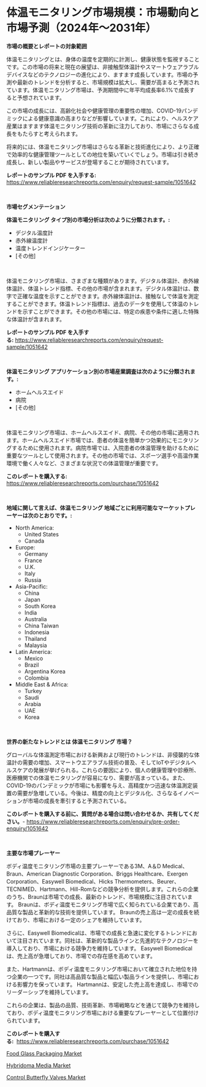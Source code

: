 <p><h1>体温モニタリング市場規模：市場動向と市場予測（2024年〜2031年）</h1></p><p><strong>市場の概要とレポートの対象範囲</strong></p>
<p><p>体温モニタリングとは、身体の温度を定期的に計測し、健康状態を監視することです。この市場の将来と現在の展望は、非接触型体温計やスマートウェアラブルデバイスなどのテクノロジーの進化により、ますます成長しています。市場の予測や最新のトレンドを分析すると、市場規模は拡大し、需要が高まると予測されています。体温モニタリング市場は、予測期間中に年平均成長率6.1%で成長すると予想されています。</p><p>この市場の成長には、高齢化社会や健康管理の重要性の増加、COVID-19パンデミックによる健康意識の高まりなどが影響しています。これにより、ヘルスケア産業はますます体温モニタリング技術の革新に注力しており、市場にさらなる成長をもたらすと考えられます。</p><p>将来的には、体温モニタリング市場はさらなる革新と技術進化により、より正確で効率的な健康管理ツールとしての地位を築いていくでしょう。市場は引き続き成長し、新しい製品やサービスが登場することが期待されています。</p></p>
<p><strong>レポートのサンプル PDF を入手する:</strong> <a href="https://www.reliableresearchreports.com/enquiry/request-sample/1051642">https://www.reliableresearchreports.com/enquiry/request-sample/1051642</a></p>
<p>&nbsp;</p>
<p><strong>市場セグメンテーション</strong></p>
<p><strong>体温モニタリング タイプ別の市場分析は次のように分類されます。:</strong></p>
<p><ul><li>デジタル温度計</li><li>赤外線温度計</li><li>温度トレンドインジケーター</li><li>[その他]</li></ul></p>
<p>&nbsp;</p>
<p><p>体温モニタリング市場は、さまざまな種類があります。デジタル体温計、赤外線体温計、体温トレンド指標、その他の市場が含まれます。デジタル体温計は、数字で正確な温度を示すことができます。赤外線体温計は、接触なしで体温を測定することができます。体温トレンド指標は、過去のデータを使用して体温のトレンドを示すことができます。その他の市場には、特定の疾患や条件に適した特殊な体温計が含まれます。</p></p>
<p><strong>レポートのサンプル PDF を入手する:</strong>&nbsp;<a href="https://www.reliableresearchreports.com/enquiry/request-sample/1051642">https://www.reliableresearchreports.com/enquiry/request-sample/1051642</a></p>
<p>&nbsp;</p>
<p><strong> 体温モニタリング アプリケーション別の市場産業調査は次のように分類されます。:</strong></p>
<p><ul><li>ホームヘルスエイド</li><li>病院</li><li>[その他]</li></ul></p>
<p>&nbsp;</p>
<p><p>体温モニタリング市場は、ホームヘルスエイド、病院、その他の市場に適用されます。ホームヘルスエイド市場では、患者の体温を簡単かつ効果的にモニタリングするために使用されます。病院市場では、入院患者の体温管理を助けるために重要なツールとして使用されます。その他の市場では、スポーツ選手や高温作業環境で働く人々など、さまざまな状況での体温管理が重要です。</p></p>
<p><strong>このレポートを購入する:</strong>&nbsp; <a href="https://www.reliableresearchreports.com/purchase/1051642">https://www.reliableresearchreports.com/purchase/1051642</a></p>
<p>&nbsp;</p>
<p><strong>地域に関して言えば、体温モニタリング 地域ごとに利用可能なマーケットプレーヤーは次のとおりです。:</strong></p>
<p><ul>
    <li>
        North America:
        <ul>
            <li>United States</li>
            <li>Canada</li>
        </ul>
    </li>
    <li>
        Europe:
        <ul>
            <li>Germany</li>
            <li>France</li>
            <li>U.K.</li>
            <li>Italy</li>
            <li>Russia</li>
        </ul>
    </li>
    <li>
        Asia-Pacific:
        <ul>
            <li>China</li>
            <li>Japan</li>
            <li>South Korea</li>
            <li>India</li>
            <li>Australia</li>
            <li>China Taiwan</li>
            <li>Indonesia</li>
            <li>Thailand</li>
            <li>Malaysia</li>
        </ul>
    </li>
    <li>
        Latin America:
        <ul>
            <li>Mexico</li>
            <li>Brazil</li>
            <li>Argentina Korea</li>
            <li>Colombia</li>
        </ul>
    </li>
    <li>
        Middle East & Africa:
        <ul>
            <li>Turkey</li>
            <li>Saudi</li>
            <li>Arabia</li>
            <li>UAE</li>
            <li>Korea</li>
        </ul>
    </li>
    </ul></p>
<p>&nbsp;</p>
<p><strong>世界の新たなトレンドとは 体温モニタリング 市場？</strong></p>
<p><p>グローバルな体温測定市場における新興および現行のトレンドは、非侵襲的な体温計の需要の増加、スマートウエアラブル技術の普及、そしてIoTやデジタルヘルスケアの発展が挙げられる。これらの要因により、個人の健康管理や診療所、医療機関での体温モニタリングが容易になり、需要が高まっている。また、COVID-19のパンデミックが市場にも影響を与え、高精度かつ迅速な体温測定装置の需要が急増している。今後は、精度の向上とデジタル化、さらなるイノベーションが市場の成長を牽引すると予測されている。</p></p>
<p><strong>このレポートを購入する前に、質問がある場合は問い合わせるか、共有してください。</strong>- <a href="https://www.reliableresearchreports.com/enquiry/pre-order-enquiry/1051642">https://www.reliableresearchreports.com/enquiry/pre-order-enquiry/1051642</a></p>
<p>&nbsp;</p>
<p><strong>主要な市場プレーヤー</strong></p>
<p><p>ボディ温度モニタリング市場の主要プレーヤーである3M、A＆D Medical、Braun、American Diagnostic Corporation、Briggs Healthcare、Exergen Corporation、Easywell Biomedical、Hicks Thermometers、Beurer、TECNIMED、Hartmann、Hill-Romなどの競争分析を提供します。これらの企業のうち、Braunは市場での成長、最新のトレンド、市場規模に注目されています。 Braunは、ボディ温度モニタリング市場で広く知られている企業であり、高品質な製品と革新的な技術を提供しています。 Braunの売上高は一定の成長を続けており、市場における一定のシェアを維持しています。</p><p>さらに、Easywell Biomedicalは、市場での成長と急速に変化するトレンドにおいて注目されています。同社は、革新的な製品ラインと先進的なテクノロジーを導入しており、市場における競争力を維持しています。 Easywell Biomedicalは、売上高が急増しており、市場での存在感を高めています。</p><p>また、Hartmannは、ボディ温度モニタリング市場において確立された地位を持つ企業の一つです。同社は高品質な製品と幅広い製品ラインを提供し、市場における影響力を保っています。 Hartmannは、安定した売上高を達成し、市場でのリーダーシップを維持しています。</p><p>これらの企業は、製品の品質、技術革新、市場戦略などを通じて競争力を維持しており、ボディ温度モニタリング市場における重要なプレーヤーとして位置付けられています。</p></p>
<p><strong>このレポートを購入する:</strong>&nbsp;&nbsp;<a href="https://www.reliableresearchreports.com/purchase/1051642">https://www.reliableresearchreports.com/purchase/1051642</a></p>
<p><p><a href="https://github.com/fiixsa/Market-Research-Report-List-1/blob/main/food-glass-packaging-market.md">Food Glass Packaging Market</a></p><p><a href="https://github.com/Airanohannonzb68e5pb53oc1/Market-Research-Report-List-1/blob/main/hybridoma-media-market.md">Hybridoma Media Market</a></p><p><a href="https://view.publitas.com/reportprime-1/control-butterfly-valves-market-size-market-trends-and-growth-outlook-forecasted-for-period-from-2023-to-2030/">Control Butterfly Valves Market</a></p></p>